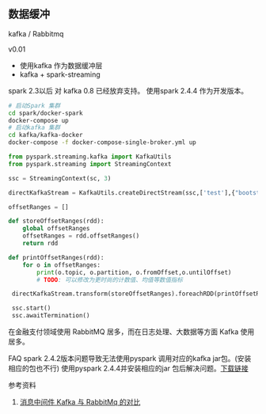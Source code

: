 ## 数据缓冲

kafka / Rabbitmq

v0.01
- 使用kafka 作为数据缓冲层
- kafka + spark-streaming 

spark 2.3以后 对 kafka 0.8 已经放弃支持。
使用spark 2.4.4 作为开发版本。
```bash
# 启动Spark 集群
cd spark/docker-spark
docker-compose up
# 启动kafka 集群
cd kafka/kafka-docker
docker-compose -f docker-compose-single-broker.yml up
```

```python
from pyspark.streaming.kafka import KafkaUtils
from pyspark.streaming import StreamingContext

ssc = StreamingContext(sc, 3)

directKafkaStream = KafkaUtils.createDirectStream(ssc,['test'],{"bootstrap.servers":'localhost:9092'})

offsetRanges = []

def storeOffsetRanges(rdd):
    global offsetRanges
    offsetRanges = rdd.offsetRanges()
    return rdd

def printOffsetRanges(rdd):
    for o in offsetRanges:
        print(o.topic, o.partition, o.fromOffset,o.untilOffset)
        # TODO: 可以修改为更时尚的计数值、均值等数值指标

 directKafkaStream.transform(storeOffsetRanges).foreachRDD(printOffsetRanges)

 ssc.start()
 ssc.awaitTermination()
```
在金融支付领域使用 RabbitMQ 居多，而在日志处理、大数据等方面 Kafka 使用居多。

FAQ
spark 2.4.2版本问题导致无法使用pyspark 调用对应的kafka jar包。(安装相应的包也不行)
使用pyspark 2.4.4并安装相应的jar 包后解决问题。[下载链接](https://search.maven.org/classic/#search%7Cgav%7C1%7Cg%3A%22org.apache.spark%22%20AND%20a%3A%22spark-streaming-kafka-0-8-assembly_2.11%22)

参考资料
1. [消息中间件 Kafka 与 RabbitMq 的对比](https://www.infoq.cn/article/kafka-vs-rabbitmq)